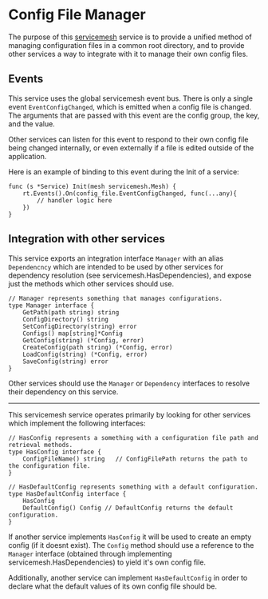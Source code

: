 # Config File Manager
The purpose of this [servicemesh](https://github.com/gravestench/servicemesh) service is 
to provide a unified method of managing configuration files in a common root
directory, and to provide other services a way to integrate with it to manage 
their own config files.

## Events
This service uses the global servicemesh event bus. There is only a single event
`EventConfigChanged`, which is emitted when a config file is changed. The 
arguments that are passed with this event are the config group, the key, and 
the value. 

Other services can listen for this event to respond to their own 
config file being changed internally, or even externally if a file is edited
outside of the application.

Here is an example of binding to this event during the Init of a service:
```golang
func (s *Service) Init(mesh servicemesh.Mesh) {
    rt.Events().On(config_file.EventConfigChanged, func(...any){
	    // handler logic here	
    })
}
```

## Integration with other services

This service exports an integration interface `Manager` with an alias
`Dependencncy` which are intended to be used by other services for dependency
resolution (see servicemesh.HasDependencies), and expose just the methods which
other services should use.
```golang
// Manager represents something that manages configurations.
type Manager interface {
    GetPath(path string) string
    ConfigDirectory() string
    SetConfigDirectory(string) error
    Configs() map[string]*Config
    GetConfig(string) (*Config, error)
    CreateConfig(path string) (*Config, error)
    LoadConfig(string) (*Config, error)
    SaveConfig(string) error
}
```

Other services should use the `Manager` or `Dependency` interfaces to resolve
their dependency on this service.

_________________

This servicemesh service operates primarily by looking for other services which 
implement the following interfaces: 
```golang
// HasConfig represents a something with a configuration file path and retrieval methods.
type HasConfig interface {
    ConfigFileName() string   // ConfigFilePath returns the path to the configuration file.
}
```

```golang
// HasDefaultConfig represents something with a default configuration.
type HasDefaultConfig interface {
    HasConfig
    DefaultConfig() Config // DefaultConfig returns the default configuration.
}
````

If another service implements `HasConfig` it will be used to create an empty 
config (if it doesnt exist). The `Config` method should use a reference to the
`Manager` interface (obtained through implementing servicemesh.HasDependencies) to 
yield it's own config file.

Additionally, another service can implement `HasDefaultConfig` in order to 
declare what the default values of its own config file should be.

